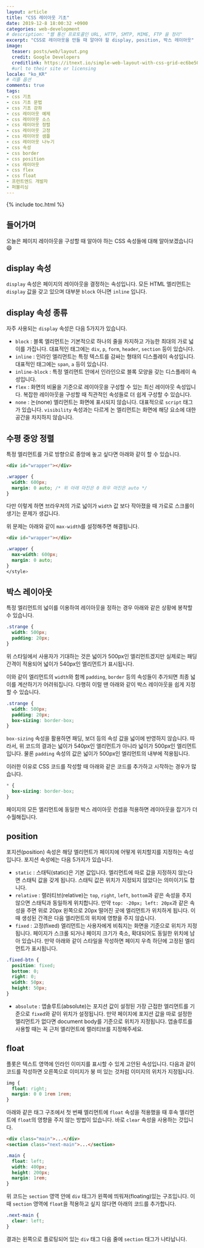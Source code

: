 ```yaml
---
layout: article
title: "CSS 레이아웃 기초"
date: 2019-12-8 18:00:32 +0900
categories: web-development
# description: "웹 통신 프로토콜인 URL, HTTP, SMTP, MIME, FTP 을 정리"
excerpt: "CSS로 레이아웃을 만들 때 알아야 할 display, position, 박스 레이아웃"
image:
  teaser: posts/web/layout.png
  credit: Google Developers
  creditlink: https://itnext.io/simple-web-layout-with-css-grid-ec6be5086531
  #url to their site or licensing
locale: "ko_KR"
# 리플 옵션
comments: true
tags:
- css 기초
- css 기초 문법
- css 기초 강좌
- css 레이아웃 예제
- css 레이아웃 소스
- css 레이아웃 정렬
- css 레이아웃 고정
- css 레이아웃 샘플
- css 레이아웃 나누기
- css 속성
- css border
- css position
- css 레이아웃
- css flex
- css float
- 프런트엔드 개발자
- 퍼블리싱
---
```

{% include toc.html %}

## 들어가며

오늘은 페이지 레이아웃을 구성할 때 알아야 하는 CSS 속성들에 대해 알아보겠습니다 😄

## display 속성

`display` 속성은 페이지의 레이아웃을 결정하는 속성입니다. 모든 HTML 엘리먼트는 `display` 값을 갖고 있으며 대부분 `block` 아니면 `inline` 입니다.

## display 속성 종류

자주 사용되는 `display` 속성은 다음 5가지가 있습니다.

- `block` : 블록 엘리먼트는 기본적으로 하나의 줄을 차지하고 가능한 최대의 가로 넓이를 가집니다. 대표적인 태그에는 `div`, `p`, `form`, `header`, `section` 등이 있습니다.
- `inline` : 인라인 엘리먼트는 특정 텍스트를 감싸는 형태의 디스플레이 속성입니다. 대표적인 태그에는 `span`, `a` 등이 있습니다.
- `inline-block` : 특정 엘리먼트 안에서 인라인으로 블록 모양을 갖는 디스플레이 속성입니다.
- `flex` : 화면의 비율을 기준으로 레이아웃을 구성할 수 있는 최신 레이아웃 속성입니다. 복잡한 레이아웃을 구성할 때 직관적인 속성들로 더 쉽게 구성할 수 있습니다.
- `none` : 논(none) 엘리먼트는 화면에 표시되지 않습니다. 대표적으로 `script` 태그가 있습니다. `visibility` 속성과는 다르게 논 엘리먼트는 화면에 해당 요소에 대한 공간을 차지하지 않습니다.

## 수평 중앙 정렬

특정 엘리먼트를 가로 방향으로 중앙에 놓고 싶다면 아래와 같이 할 수 있습니다.

```html
<div id="wrapper"></div>
```

```css
.wrapper {
  width: 600px;
  margin: 0 auto; /* 위 아래 마진은 0 좌우 마진은 auto */
}
```

다만 이렇게 하면 브라우저의 가로 넓이가 `width` 값 보다 작아졌을 때 가로로 스크롤이 생기는 문제가 생깁니다.

위 문제는 아래와 같이 `max-width`를 설정해주면 해결됩니다.

```html
<div id="wrapper"></div>
```

```css
.wrapper {
  max-width: 600px;
  margin: 0 auto;
}
</style>
```

## 박스 레이아웃

특정 엘리먼트의 넓이를 이용하여 레이아웃을 정하는 경우 아래와 같은 상황에 봉착할 수 있습니다.

```css
.strange {
  width: 500px;
  padding: 20px;
}
```

위 스타일에서 사용자가 기대하는 것은 넓이가 500px인 엘리먼트겠지만 실제로는 패딩 간격이 적용되어 넓이가 540px인 엘리먼트가 표시됩니다.

이와 같이 엘리먼트의 `width`와 함께 `padding`, `border` 등의 속성들이 추가되면 최종 넓이를 계산하기가 어려워집니다. 다행히 이럴 땐 아래와 같이 박스 레이아웃을 쉽게 지정할 수 있습니다.

```css
.strange {
  width: 500px;
  padding: 20px;
  box-sizing: border-box;
}
```

`box-sizing` 속성을 활용하면 패딩, 보더 등의 속성 값을 넓이에 반영하지 않습니다. 따라서, 위 코드의 결과는 넓이가 540px인 엘리먼트가 아니라 넓이가 500px인 엘리먼트입니다. 물론 `padding` 속성의 값은 넓이가 500px인 엘리먼트의 내부에 적용됩니다.

이러한 이유로 CSS 코드를 작성할 때 아래와 같은 코드를 추가하고 시작하는 경우가 많습니다.

```css
* {
  box-sizing: border-box;
}
```

페이지의 모든 엘리먼트에 동일한 박스 레이아웃 컨셉을 적용하면 레이아웃을 잡기가 더 수월해집니다.

## position

포지션(position) 속성은 해당 엘리먼트가 페이지에 어떻게 위치할지를 지정하는 속성입니다. 포지션 속성에는 다음 5가지가 있습니다.

- `static` : 스태틱(static)은 기본 값입니다. 엘리먼트에 따로 값을 지정하지 않는다면 스태틱 값을 갖게 됩니다. 스태틱 값은 위치가 지정되지 않았다는 의미이기도 합니다.
- `relative` : 랠러티브(relative)는 `top`, `right`, `left`, `bottom`과 같은 속성을 주지 않으면 스태틱과 동일하게 위치합니다. 만약 `top: -20px; left: 20px`과 같은 속성을 주면 위로 20px 왼쪽으로 20px 떨어진 곳에 엘리먼트가 위치하게 됩니다. 이때 생성된 간격은 다음 엘리먼트의 위치에 영향을 주지 않습니다.
- `fixed` : 고정(fixed) 엘리먼트는 사용자에게 비춰지는 화면을 기준으로 위치가 지정됩니다. 페이지가 스크롤 되거나 페이지 크기가 축소, 확대되어도 동일한 위치에 남아 있습니다. 만약 아래와 같이 스타일을 작성하면 페이지 우측 하단에 고정된 엘리먼트가 표시됩니다.

```css
.fixed-btn {
  position: fixed;
  bottom: 0;
  right: 0;
  width: 50px;
  height: 50px;
}
```

- `absolute` : 앱솔루트(absolute)는 포지션 값이 설정된 가장 근접한 엘리먼트를 기준으로 `fixed`와 같이 위치가 설정됩니다. 만약 페이지에 포지션 값을 따로 설정한 엘리먼트가 없다면 document body를 기준으로 위치가 지정됩니다. 앱솔루트를 사용할 때는 꼭 근처 엘리먼트에 랠러티브를 지정해주세요.

## float

플롯은 텍스트 영역에 인라인 이미지를 표시할 수 있게 고안된 속성입니다. 다음과 같이 코드를 작성하면 오른쪽으로 이미지가 붕 떠 있는 것처럼 이미지의 위치가 지정됩니다.

```css
img {
  float: right;
  margin: 0 0 1rem 1rem;
}
```

아래와 같은 태그 구조에서 첫 번째 엘리먼트에 `float` 속성을 적용했을 때 후속 엘리먼트에 `float`의 영향을 주지 않는 방법이 있습니다. 바로 `clear` 속성을 사용하는 것입니다.

```html
<div class="main">...</div>
<section class="next-main">...</section>
```

```css
.main {
  float: left;
  width: 400px;
  height: 200px;
  margin: 1rem;
}
```

위 코드는 `section` 영역 안에 `div` 태그가 왼쪽에 띄워져(floating)있는 구조입니다. 이 때 `section` 영역에 `float`을 적용하고 싶지 않다면 아래의 코드를 추가합니다.

```css
.next-main {
  clear: left;
}
```

결과는 왼쪽으로 플로팅되어 있는 `div` 태그 다음 줄에 `section` 태그가 나타납니다.